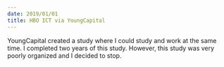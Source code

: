 ```yaml
---
date: 2019/01/01
title: HBO ICT via YoungCapital
---
```


YoungCapital created a study where I could study and work at the same time. I completed two years of this study.
However, this study was very poorly organized and I decided to stop.
